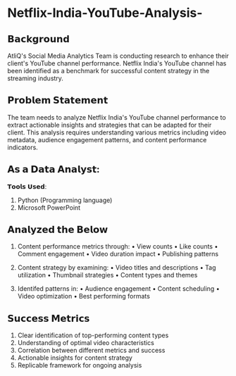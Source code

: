 # Netflix-India-YouTube-Analysis-
## 𝗕𝗮𝗰𝗸𝗴𝗿𝗼𝘂𝗻𝗱
AtliQ's Social Media Analytics Team is conducting research to enhance their client's YouTube channel performance. Netflix India's YouTube channel has been identified as a benchmark for successful content strategy in the streaming industry.

## 𝗣𝗿𝗼𝗯𝗹𝗲𝗺 𝗦𝘁𝗮𝘁𝗲𝗺𝗲𝗻𝘁
The team needs to analyze Netflix India's YouTube channel performance to extract actionable insights and strategies that can be adapted for their client. This analysis requires understanding various metrics including video metadata, audience engagement patterns, and content performance indicators.

## 𝗔𝘀 𝗮 𝗗𝗮𝘁𝗮 𝗔𝗻𝗮𝗹𝘆𝘀𝘁:
𝗧𝗼𝗼𝗹𝘀 𝗨𝘀𝗲𝗱: 
1. Python (Programming language)
2. Microsoft PowerPoint 

## 𝗔𝗻𝗮𝗹𝘆𝘇𝗲𝗱 𝘁𝗵𝗲 𝗕𝗲𝗹𝗼𝘄
1. Content performance metrics through:
• View counts
• Like counts
• Comment engagement
• Video duration impact
• Publishing patterns

2. Content strategy by examining:
• Video titles and descriptions
• Tag utilization
• Thumbnail strategies
• Content types and themes

3. Identifed patterns in:
• Audience engagement
• Content scheduling
• Video optimization
• Best performing formats

## 𝗦𝘂𝗰𝗰𝗲𝘀𝘀 𝗠𝗲𝘁𝗿𝗶𝗰𝘀
1. Clear identification of top-performing content types
2. Understanding of optimal video characteristics
3. Correlation between different metrics and success
4. Actionable insights for content strategy
5. Replicable framework for ongoing analysis
